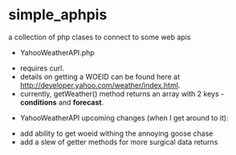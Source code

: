 simple_aphpis
=============

a collection of php clases to connect to some web apis

* YahooWeatherAPI.php

- requires curl.
- details on getting a WOEID can be found here at http://developer.yahoo.com/weather/index.html.
- currently, getWeather() method returns an array with 2 keys - **conditions** and **forecast**.

* YahooWeatherAPI upcoming changes (when I get around to it):

- add ability to get woeid withing the annoying goose chase
- add a slew of getter methods for more surgical data returns